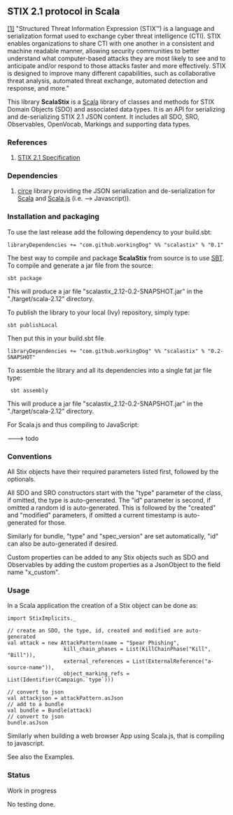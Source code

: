 ## STIX 2.1 protocol in Scala

[[1]](https://docs.google.com/document/d/1yvqWaPPnPW-2NiVCLqzRszcx91ffMowfT5MmE9Nsy_w/edit#) "Structured Threat Information Expression (STIX™) is a language and serialization format used to exchange cyber threat intelligence (CTI). STIX enables organizations to share CTI with one another in a consistent and machine readable manner, allowing security communities to better understand what computer-based attacks they are most likely to see and to anticipate and/or respond to those attacks faster and more effectively. STIX is designed to improve many different capabilities, such as collaborative threat analysis, automated threat exchange, automated detection and response, and more."

This library **ScalaStix** is a [Scala](https://www.scala-lang.org/) library of classes and methods 
for STIX Domain Objects (SDO) and associated data types. 
It is an API for serializing and de-serializing STIX 2.1 JSON content.
It includes all SDO, SRO, Observables, OpenVocab, Markings and supporting data types.

### References
 
1) [STIX 2.1 Specification](https://docs.google.com/document/d/1yvqWaPPnPW-2NiVCLqzRszcx91ffMowfT5MmE9Nsy_w/edit)
   

### Dependencies

1) [circe](https://github.com/circe/circe) library providing the JSON serialization and de-serialization for [Scala](https://www.scala-lang.org/) and [Scala.js](https://www.scala-js.org/) (i.e. --> Javascript)).
 
 
### Installation and packaging

To use the last release add the following dependency to your build.sbt:

    libraryDependencies += "com.github.workingDog" %% "scalastix" % "0.1"

The best way to compile and package **ScalaStix** from source is to use [SBT](http://www.scala-sbt.org/).
To compile and generate a jar file from the source:

    sbt package

This will produce a jar file "scalastix_2.12-0.2-SNAPSHOT.jar" in the "./target/scala-2.12" directory.

To publish the library to your local (Ivy) repository, simply type:

    sbt publishLocal

Then put this in your build.sbt file

    libraryDependencies += "com.github.workingDog" %% "scalastix" % "0.2-SNAPSHOT"
 
To assemble the library and all its dependencies into a single fat jar file type:
 
     sbt assembly

This will produce a jar file "scalastix_2.12-0.2-SNAPSHOT.jar" in the "./target/scala-2.12" directory.

For Scala.js and thus compiling to JavaScript:

---> todo 
 
### Conventions

All Stix objects have their required parameters listed first, followed by the optionals. 

All SDO and SRO constructors start with the "type" parameter of the class, if omitted, the type is auto-generated. 
The "id" parameter is second, if omitted a random id is auto-generated.
 This is followed by the "created" and "modified" parameters, if omitted a current timestamp is auto-generated for those.
 
Similarly for bundle, "type" and "spec_version" are set automatically, "id" can also be auto-generated if desired.  
 
Custom properties can be added to any Stix objects such as SDO and Observables by adding 
 the custom properties as a JsonObject to the field name "x_custom".
                                    
### Usage
                         
In a Scala application the creation of a Stix object can be done as:

    import StixImplicits._
    
    // create an SDO, the type, id, created and modified are auto-generated
    val attack = new AttackPattern(name = "Spear Phishing",
                      kill_chain_phases = List(KillChainPhase("Kill", "Bill")),
                      external_references = List(ExternalReference("a-source-name")),
                      object_marking_refs = List(Identifier(Campaign.`type`)))
                      
    // convert to json
    val attackjson = attackPattern.asJson
    // add to a bundle
    val bundle = Bundle(attack)
    // convert to json
    bundle.asJson
            
Similarly when building a web browser App using Scala.js, that is compiling to javascript.            
                                         
See also the Examples.
 
### Status

Work in progress

No testing done.
